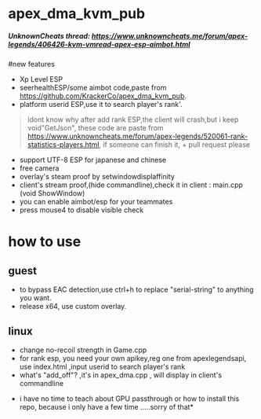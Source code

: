 #  apex_dma_kvm_pub
#####  UnknownCheats thread: https://www.unknowncheats.me/forum/apex-legends/406426-kvm-vmread-apex-esp-aimbot.html
#new features

-  Xp Level ESP
-  seerhealthESP/some aimbot code,paste from https://github.com/KrackerCo/apex_dma_kvm_pub.
-  platform userid ESP,use it to search player's rank'.
> idont know why after add rank ESP,the client will crash,but i keep void"GetJson", these code are paste from https://www.unknowncheats.me/forum/apex-legends/520061-rank-statistics-players.html,
   if someone can finish it, + pull request please
-  support UTF-8 ESP for japanese and chinese
-  free camera
-  overlay's steam proof by setwindowdisplaffinity
-  client's stream proof,(hide commandline),check it  in client : main.cpp (void ShowWindow)
- you can enable aimbot/esp for your teammates
- press mouse4 to disable visible check
# how to use
## guest
-  to bypass EAC detection,use ctrl+h to replace "serial-string" to anything you want.
-  release x64, use custom overlay.
## linux
 - change no-recoil strength in Game.cpp
 - for rank esp, you need your own apikey,reg one from apexlegendsapi, use index.html ,input userid to search player's rank
 -  what's "add_off"?  ,it's in apex_dma.cpp , will display in client's commandline
* i have no time to  teach about GPU passthrough or how to install this repo, because i only have a few time .....sorry of that*
